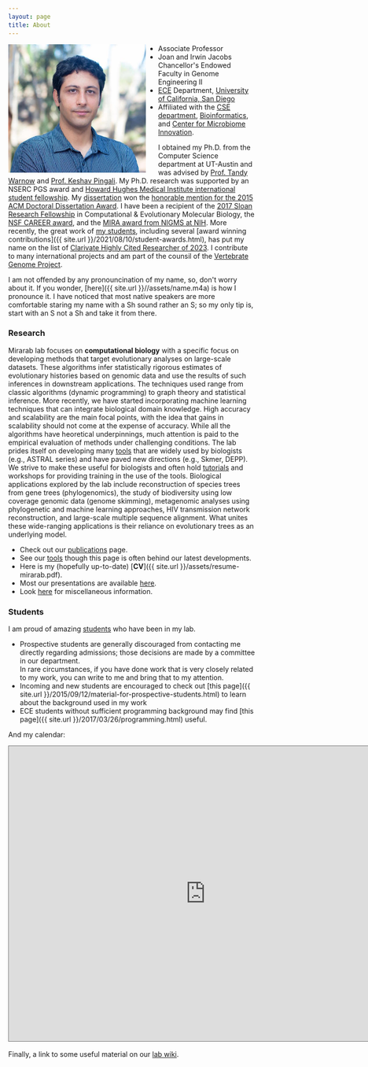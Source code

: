 ```yaml
---
layout: page
title: About
---
```


<img src="assets/02.jpg" width="280" alt="image" align="left" style="padding-right:25px" />

* Associate Professor
* Joan and Irwin Jacobs Chancellor's Endowed Faculty in Genome Engineering II
* [ECE](http://ece.ucsd.edu) Department, [University of California, San Diego](http://ucsd.edu)
* Affiliated with the [CSE department](http://cse.ucsd.edu/), [Bioinformatics](http://bioinformatics.ucsd.edu/faculty_bisb), and [Center for Microbiome Innovation](http://jacobsschool.ucsd.edu/microbiome/faculty.sfe).

I obtained my Ph.D. from the Computer Science department at UT-Austin and was advised by [Prof. Tandy Warnow](http://tandy.cs.illinois.edu) and [Prof. Keshav Pingali](http://www.cs.utexas.edu/~pingali/). 
My Ph.D. research was supported by an NSERC PGS award and [Howard Hughes Medical Institute international student fellowship](http://www.hhmi.org/news/20120725.html). 
My [dissertation](https://repositories.lib.utexas.edu/bitstream/handle/2152/31377/MIRARABBAYGI-DISSERTATION-2015.pdf) won the [honorable mention for the 2015 ACM Doctoral Dissertation Award](http://www.acm.org/awards/2015-doctoral-dissertation). 
I have been a recipient of the [2017 Sloan Research Fellowship](https://sloan.org/fellowships/2017-Fellows) in Computational & Evolutionary Molecular Biology, the [NSF CAREER award](https://nsf.gov/awardsearch/showAward?AWD_ID=1845967&HistoricalAwards=false), and the [MIRA award from NIGMS at NIH](https://reporter.nih.gov/search/73g1sqOpP0y0A6uXFguibw/project-details/10275055). More recently, the great work of [my students](students.html), including several [award winning contributions]({{ site.url }}/2021/08/10/student-awards.html), has put my name on the list of [Clarivate Highly Cited Researcher of 2023](https://clarivate.com/highly-cited-researchers/?utm_campaign=EM1_Congrats_Winners_Highly_Cited_Researchers_Retention_AG_Global_2023).
I contribute to many international projects and am part of the counsil of the [Vertebrate Genome Project](https://vertebrategenomesproject.org/who-we-are).

I am not offended by any pronouncination of my name, so, don't worry about it. If you wonder, [here]({{ site.url }}//assets/name.m4a) is how I pronounce it.
I have noticed that most native speakers are more comfortable staring my name with a Sh sound rather an S; so my only tip is, start with an S not a Sh and take it from there. 


### Research

Mirarab lab focuses on **computational biology** with a specific focus on developing methods that target evolutionary analyses on large-scale datasets. 
These algorithms infer statistically rigorous estimates of evolutionary histories based on genomic data and use the results of such inferences in downstream applications.
The techniques used range from classic algorithms (dynamic programming) to graph theory and statistical inference. 
More recently, we have started incorporating machine learning techniques that can integrate biological domain knowledge. 
High accuracy and scalability are the main focal points, with the idea that gains in scalability should not come at the expense of accuracy. 
While all the algorithms have heoretical underpinnings, much attention is paid to the empirical evaluation of methods under challenging conditions. 
The lab prides itself on developing many [tools](software.html) that are widely used by biologists (e.g., ASTRAL series) and have paved new directions (e.g., Skmer, DEPP). 
We strive to make these useful for biologists and often hold [tutorials](http://github.com/smirarab/tutorials/) and workshops for providing training in the use of the tools. 
Biological applications explored by the lab include reconstruction of species trees from gene trees (phylogenomics), the study of biodiversity using low coverage genomic data (genome skimming), metagenomic analyses using phylogenetic and machine learning approaches, HIV transmission network reconstruction, and large-scale multiple sequence alignment. 
What unites these wide-ranging applications is their reliance on evolutionary trees as an underlying model. 

* Check out our [publications](publications.html) page. 
* See our [tools](software.html) though this page is often behind our latest developments. 
* Here is my (hopefully up-to-date) [**CV**]({{ site.url }}/assets/resume-mirarab.pdf).
* Most our presentations are available [here](presentations.html).
* Look [here](news.html) for miscellaneous information. 

### Students

I am proud of amazing [students](students.html) who have been in my lab.

* Prospective students are generally discouraged from contacting me directly regarding admissions; those decisions are made by a committee in our department.  
  In rare circumstances, if you have done work that is very closely related to my work, you can write to me and bring that to my attention.  
* Incoming and new students are encouraged to check out [this page]({{ site.url }}/2015/09/12/material-for-prospective-students.html) to learn about the background used in my work 
* ECE students without sufficient programming background may find [this page]({{ site.url }}/2017/03/26/programming.html) useful. 

And my calendar:

<iframe src="https://www.google.com/calendar/embed?height=600&amp;wkst=1&amp;bgcolor=%23FFFFFF&amp;src=smirarab%40gmail.com&amp;color=%232952A3&amp;src=en.usa%23holiday%40group.v.calendar.google.com&amp;color=%23125A12&amp;src=smirarabbaygi%40ucsd.edu&amp;color=%13125C12&amp;ctz=America%2FLos_Angeles" style=" border:solid 1px #777 " width="800" height="600" frameborder="1" scrolling="yes"></iframe>

Finally, a link to some useful material on our [lab wiki](https://github.com/mirarablab/wiki).
